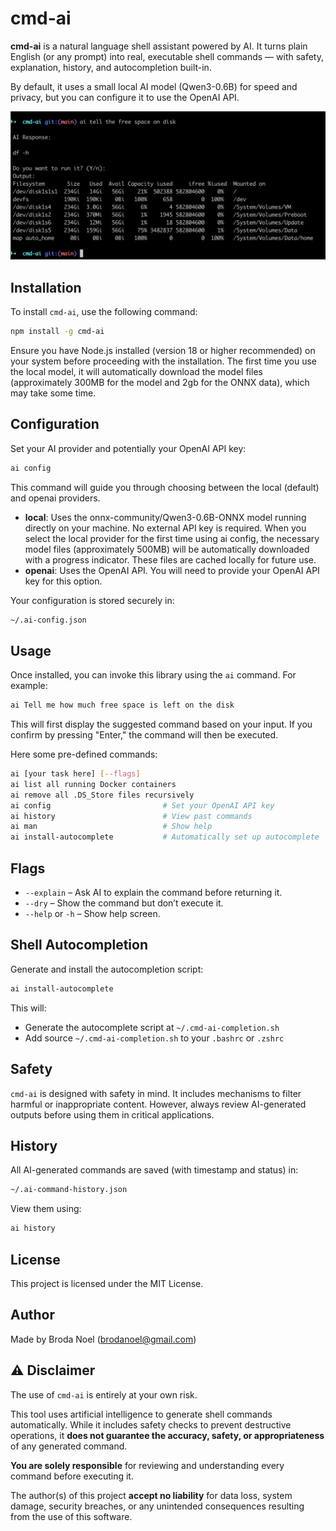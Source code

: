 # cmd-ai

**cmd-ai** is a natural language shell assistant powered by AI. It turns plain English (or any prompt) into real, executable shell commands — with safety, explanation, history, and autocompletion built-in.

By default, it uses a small local AI model (Qwen3-0.6B) for speed and privacy, but you can configure it to use the OpenAI API.

![Example Usage](example.png)

## Installation

To install `cmd-ai`, use the following command:

```bash
npm install -g cmd-ai
```

Ensure you have Node.js installed (version 18 or higher recommended) on your system before proceeding with the installation. The first time you use the local model, it will automatically download the model files (approximately 300MB for the model and 2gb for the ONNX data), which may take some time.

## Configuration

Set your AI provider and potentially your OpenAI API key:

```bash
ai config
```

This command will guide you through choosing between the local (default) and openai providers.

- **local**: Uses the onnx-community/Qwen3-0.6B-ONNX model running directly on your machine. No external API key is required. When you select the local provider for the first time using ai config, the necessary model files (approximately 500MB) will be automatically downloaded with a progress indicator. These files are cached locally for future use.
- **openai**: Uses the OpenAI API. You will need to provide your OpenAI API key for this option.

Your configuration is stored securely in:
```bash
~/.ai-config.json
```

## Usage

Once installed, you can invoke this library using the `ai` command. For example:

```bash
ai Tell me how much free space is left on the disk
```

This will first display the suggested command based on your input. If you confirm by pressing "Enter," the command will then be executed.

Here some pre-defined commands:

```bash
ai [your task here] [--flags]
ai list all running Docker containers
ai remove all .DS_Store files recursively
ai config                         # Set your OpenAI API key
ai history                        # View past commands
ai man                            # Show help
ai install-autocomplete           # Automatically set up autocomplete
```

## Flags

- `--explain` – Ask AI to explain the command before returning it.
- `--dry` – Show the command but don’t execute it.
- `--help` or `-h` – Show help screen.

## Shell Autocompletion

Generate and install the autocompletion script:

```bash
ai install-autocomplete
```

This will:

- Generate the autocomplete script at `~/.cmd-ai-completion.sh`
- Add source `~/.cmd-ai-completion.sh` to your `.bashrc` or `.zshrc`

## Safety

`cmd-ai` is designed with safety in mind. It includes mechanisms to filter harmful or inappropriate content. However, always review AI-generated outputs before using them in critical applications.

## History

All AI-generated commands are saved (with timestamp and status) in:

```bash
~/.ai-command-history.json
```

View them using:

```bash
ai history
```

## License

This project is licensed under the MIT License.

## Author

Made by Broda Noel (brodanoel@gmail.com)

## ⚠️ Disclaimer

The use of `cmd-ai` is entirely at your own risk.

This tool uses artificial intelligence to generate shell commands automatically. While it includes safety checks to prevent destructive operations, it **does not guarantee the accuracy, safety, or appropriateness** of any generated command.

**You are solely responsible** for reviewing and understanding every command before executing it.

The author(s) of this project **accept no liability** for data loss, system damage, security breaches, or any unintended consequences resulting from the use of this software.
